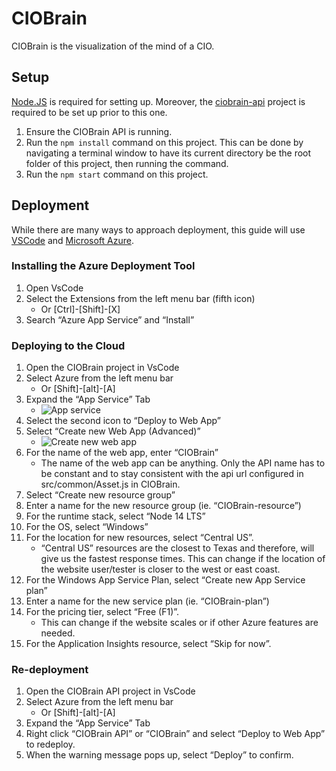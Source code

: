 # CIOBrain

CIOBrain is the visualization of the mind of a CIO.

## Setup

[Node.JS](https://nodejs.org/) is required for setting up. Moreover, the [ciobrain-api](https://github.com/CIOBrain/ciobrain-api) project is required to be set up prior to this one.

1. Ensure the CIOBrain API is running.
2. Run the `npm install` command on this project. This can be done by navigating a terminal window to have its current directory be the root folder of this project, then running the command.
3. Run the `npm start` command on this project.

## Deployment

While there are many ways to approach deployment, this guide will use [VSCode](https://code.visualstudio.com/) and [Microsoft Azure](https://azure.microsoft.com/).

### Installing the Azure Deployment Tool

1. Open VsCode
2. Select the Extensions from the left menu bar (fifth icon)
	- Or [Ctrl]-[Shift]-[X]
3. Search “Azure App Service” and “Install”

### Deploying to the Cloud
1. Open the CIOBrain project in VsCode
2. Select Azure from the left menu bar 
	- Or [Shift]-[alt]-[A]
3. Expand the “App Service” Tab
	- ![App service](https://i.imgur.com/wSQK4BG.png)
4. Select the second icon to “Deploy to Web App”
5. Select “Create new Web App (Advanced)”
	- ![Create new web app](https://i.imgur.com/FHPOTDo.png)
6. For the name of the web app, enter “CIOBrain”
	- The name of the web app can be anything. Only the API name has to be constant and to stay consistent with the api url configured in src/common/Asset.js in CIOBrain.   
7. Select “Create new resource group”
8. Enter a name for the new resource group (ie. “CIOBrain-resource”)
9. For the runtime stack, select “Node 14 LTS”
10. For the OS, select “Windows”
11. For the location for new resources, select “Central US”.
	- “Central US” resources are the closest to Texas and therefore, will give us the fastest response times. This can change if the location of the website user/tester is closer to the west or east coast.  
12. For the Windows App Service Plan, select “Create new App Service plan”
13. Enter a name for the new service plan (ie. “CIOBrain-plan”)
14. For the pricing tier, select “Free (F1)”.
	- This can change if the website scales or if other Azure features are needed.
15. For the Application Insights resource, select “Skip for now”. 

### Re-deployment
1. Open the CIOBrain API project in VsCode
2. Select Azure from the left menu bar 
	- Or [Shift]-[alt]-[A]
3. Expand the “App Service” Tab
4. Right click “CIOBrain API” or “CIOBrain”  and select “Deploy to Web App” to redeploy. 
5. When the warning message pops up, select “Deploy” to confirm.

